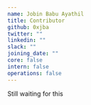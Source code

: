 ```yaml
---
name: Jobin Babu Ayathil
title: Contributor
github: 0xjba
twitter: ""
linkedin: ""
slack: ""
joining_date: ""
core: false
intern: false
operations: false
---
```


Still waiting for this
